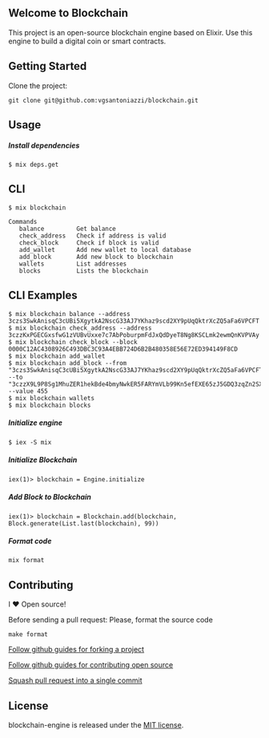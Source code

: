 ## Welcome to Blockchain

This project is an open-source blockchain engine based on Elixir. Use this engine to build a digital coin or smart contracts.

## Getting Started

Clone the project:

```
git clone git@github.com:vgsantoniazzi/blockchain.git
```

## Usage

##### Install dependencies

```
$ mix deps.get
```

## CLI

```
$ mix blockchain

Commands
   balance         Get balance
   check_address   Check if address is valid
   check_block     Check if block is valid
   add_wallet      Add new wallet to local database
   add_block       Add new block to blockchain
   wallets         List addresses
   blocks          Lists the blockchain

```

## CLI Examples

```
$ mix blockchain balance --address 3czs3SwkAnisqC3cUBi5XgytkA2NscG33AJ7YKhaz9scd2XY9pUqQktrXcZQ5aFa6VPCFT
$ mix blockchain check_address --address 3czzKxPGECGxsfwG1zVUBvUxxe7c7AbPoburpmFdJxQdDyeT8Ng8KSCLmk2ewmQnKVPVAy
$ mix blockchain check_block --block 0000C12AC4308926C493DBC3C93A4EBB724D6B2B480358E56E72ED394149F8CD
$ mix blockchain add_wallet
$ mix blockchain add_block --from "3czs3SwkAnisqC3cUBi5XgytkA2NscG33AJ7YKhaz9scd2XY9pUqQktrXcZQ5aFa6VPCFT" --to "3czzX9L9P8Sg1MhuZER1hekBde4bmyNwkER5FARYmVLb99Kn5efEXE65zJ5GDQ3zqZn2SX" --value 455
$ mix blockchain wallets
$ mix blockchain blocks
```

##### Initialize engine

```
$ iex -S mix
```

##### Initialize Blockchain

```
iex(1)> blockchain = Engine.initialize
```

##### Add Block to Blockchain

```
iex(1)> blockchain = Blockchain.add(blockchain, Block.generate(List.last(blockchain), 99))
```

##### Format code

```
mix format
```

## Contributing

I :heart: Open source!

Before sending a pull request: Please, format the source code

```
make format
```

[Follow github guides for forking a project](https://guides.github.com/activities/forking/)

[Follow github guides for contributing open source](https://guides.github.com/activities/contributing-to-open-source/#contributing)

[Squash pull request into a single commit](http://eli.thegreenplace.net/2014/02/19/squashing-github-pull-requests-into-a-single-commit/)

## License

blockchain-engine is released under the [MIT license](http://opensource.org/licenses/MIT).
